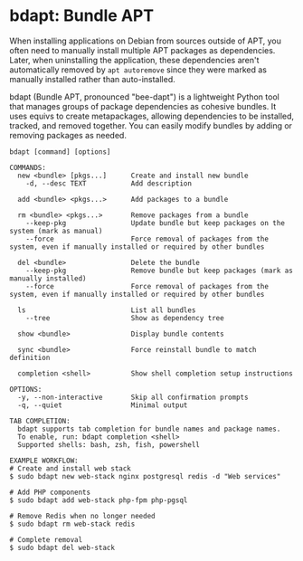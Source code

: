 # bdapt: Bundle APT

When installing applications on Debian from sources outside of APT, you often need to manually install multiple APT packages as dependencies. Later, when uninstalling the application, these dependencies aren't automatically removed by `apt autoremove` since they were marked as manually installed rather than auto-installed.

bdapt (Bundle APT, pronounced "bee-dapt") is a lightweight Python tool that manages groups of package dependencies as cohesive bundles. It uses equivs to create metapackages, allowing dependencies to be installed, tracked, and removed together. You can easily modify bundles by adding or removing packages as needed.

```plaintext
bdapt [command] [options]

COMMANDS:
  new <bundle> [pkgs...]      Create and install new bundle
    -d, --desc TEXT           Add description

  add <bundle> <pkgs...>      Add packages to a bundle

  rm <bundle> <pkgs...>       Remove packages from a bundle
    --keep-pkg                Update bundle but keep packages on the system (mark as manual)
    --force                   Force removal of packages from the system, even if manually installed or required by other bundles

  del <bundle>                Delete the bundle
    --keep-pkg                Remove bundle but keep packages (mark as manually installed)
    --force                   Force removal of packages from the system, even if manually installed or required by other bundles

  ls                          List all bundles
    --tree                    Show as dependency tree

  show <bundle>               Display bundle contents

  sync <bundle>               Force reinstall bundle to match definition

  completion <shell>          Show shell completion setup instructions

OPTIONS:
  -y, --non-interactive       Skip all confirmation prompts
  -q, --quiet                 Minimal output

TAB COMPLETION:
  bdapt supports tab completion for bundle names and package names.
  To enable, run: bdapt completion <shell>
  Supported shells: bash, zsh, fish, powershell

EXAMPLE WORKFLOW:
# Create and install web stack
$ sudo bdapt new web-stack nginx postgresql redis -d "Web services"

# Add PHP components
$ sudo bdapt add web-stack php-fpm php-pgsql

# Remove Redis when no longer needed
$ sudo bdapt rm web-stack redis

# Complete removal
$ sudo bdapt del web-stack
```
